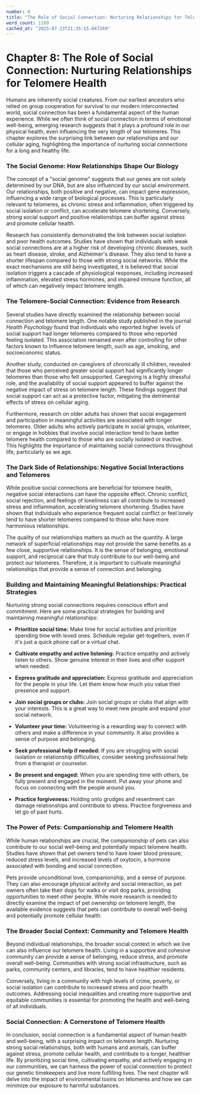 ```yaml
---
number: 8
title: "The Role of Social Connection: Nurturing Relationships for Telomere Health"
word_count: 1189
cached_at: "2025-07-23T21:35:15.047269"
---
```


# Chapter 8: The Role of Social Connection: Nurturing Relationships for Telomere Health

Humans are inherently social creatures. From our earliest ancestors who relied on group cooperation for survival to our modern interconnected world, social connection has been a fundamental aspect of the human experience. While we often think of social connection in terms of emotional well-being, emerging research suggests that it plays a profound role in our physical health, even influencing the very length of our telomeres. This chapter explores the surprising link between our relationships and our cellular aging, highlighting the importance of nurturing social connections for a long and healthy life.


### The Social Genome: How Relationships Shape Our Biology

The concept of a "social genome" suggests that our genes are not solely determined by our DNA, but are also influenced by our social environment. Our relationships, both positive and negative, can impact gene expression, influencing a wide range of biological processes. This is particularly relevant to telomeres, as chronic stress and inflammation, often triggered by social isolation or conflict, can accelerate telomere shortening. Conversely, strong social support and positive relationships can buffer against stress and promote cellular health.

Research has consistently demonstrated the link between social isolation and poor health outcomes. Studies have shown that individuals with weak social connections are at a higher risk of developing chronic diseases, such as heart disease, stroke, and Alzheimer's disease. They also tend to have a shorter lifespan compared to those with strong social networks. While the exact mechanisms are still being investigated, it is believed that social isolation triggers a cascade of physiological responses, including increased inflammation, elevated stress hormones, and impaired immune function, all of which can negatively impact telomere length.


### The Telomere-Social Connection: Evidence from Research

Several studies have directly examined the relationship between social connection and telomere length. One notable study published in the journal *Health Psychology* found that individuals who reported higher levels of social support had longer telomeres compared to those who reported feeling isolated. This association remained even after controlling for other factors known to influence telomere length, such as age, smoking, and socioeconomic status.

Another study, conducted on caregivers of chronically ill children, revealed that those who perceived greater social support had significantly longer telomeres than those who felt unsupported. Caregiving is a highly stressful role, and the availability of social support appeared to buffer against the negative impact of stress on telomere length. These findings suggest that social support can act as a protective factor, mitigating the detrimental effects of stress on cellular aging.

Furthermore, research on older adults has shown that social engagement and participation in meaningful activities are associated with longer telomeres. Older adults who actively participate in social groups, volunteer, or engage in hobbies that involve social interaction tend to have better telomere health compared to those who are socially isolated or inactive. This highlights the importance of maintaining social connections throughout life, particularly as we age.


### The Dark Side of Relationships: Negative Social Interactions and Telomeres

While positive social connections are beneficial for telomere health, negative social interactions can have the opposite effect. Chronic conflict, social rejection, and feelings of loneliness can all contribute to increased stress and inflammation, accelerating telomere shortening. Studies have shown that individuals who experience frequent social conflict or feel lonely tend to have shorter telomeres compared to those who have more harmonious relationships.

The quality of our relationships matters as much as the quantity. A large network of superficial relationships may not provide the same benefits as a few close, supportive relationships. It is the sense of belonging, emotional support, and reciprocal care that truly contribute to our well-being and protect our telomeres. Therefore, it is important to cultivate meaningful relationships that provide a sense of connection and belonging.


### Building and Maintaining Meaningful Relationships: Practical Strategies

Nurturing strong social connections requires conscious effort and commitment. Here are some practical strategies for building and maintaining meaningful relationships:

*   **Prioritize social time:** Make time for social activities and prioritize spending time with loved ones. Schedule regular get-togethers, even if it's just a quick phone call or a virtual chat.
*   **Cultivate empathy and active listening:** Practice empathy and actively listen to others. Show genuine interest in their lives and offer support when needed.

*   **Express gratitude and appreciation:** Express gratitude and appreciation for the people in your life. Let them know how much you value their presence and support.
*   **Join social groups or clubs:** Join social groups or clubs that align with your interests. This is a great way to meet new people and expand your social network.

*   **Volunteer your time:** Volunteering is a rewarding way to connect with others and make a difference in your community. It also provides a sense of purpose and belonging.
*   **Seek professional help if needed:** If you are struggling with social isolation or relationship difficulties, consider seeking professional help from a therapist or counselor.

*   **Be present and engaged:** When you are spending time with others, be fully present and engaged in the moment. Put away your phone and focus on connecting with the people around you.
*   **Practice forgiveness:** Holding onto grudges and resentment can damage relationships and contribute to stress. Practice forgiveness and let go of past hurts.


### The Power of Pets: Companionship and Telomere Health

While human relationships are crucial, the companionship of pets can also contribute to our social well-being and potentially impact telomere health. Studies have shown that pet owners tend to have lower blood pressure, reduced stress levels, and increased levels of oxytocin, a hormone associated with bonding and social connection.

Pets provide unconditional love, companionship, and a sense of purpose. They can also encourage physical activity and social interaction, as pet owners often take their dogs for walks or visit dog parks, providing opportunities to meet other people. While more research is needed to directly examine the impact of pet ownership on telomere length, the available evidence suggests that pets can contribute to overall well-being and potentially promote cellular health.


### The Broader Social Context: Community and Telomere Health

Beyond individual relationships, the broader social context in which we live can also influence our telomere health. Living in a supportive and cohesive community can provide a sense of belonging, reduce stress, and promote overall well-being. Communities with strong social infrastructure, such as parks, community centers, and libraries, tend to have healthier residents.

Conversely, living in a community with high levels of crime, poverty, or social isolation can contribute to increased stress and poor health outcomes. Addressing social inequalities and creating more supportive and equitable communities is essential for promoting the health and well-being of all individuals.


### Social Connection: A Cornerstone of Telomere Health

In conclusion, social connection is a fundamental aspect of human health and well-being, with a surprising impact on telomere length. Nurturing strong social relationships, both with humans and animals, can buffer against stress, promote cellular health, and contribute to a longer, healthier life. By prioritizing social time, cultivating empathy, and actively engaging in our communities, we can harness the power of social connection to protect our genetic timekeepers and live more fulfilling lives. The next chapter will delve into the impact of environmental toxins on telomeres and how we can minimize our exposure to harmful substances.
